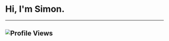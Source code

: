 # Hi, I'm Simon.
---
![Profile Views](https://komarev.com/ghpvc/?username=Xeimyn&label=Profile%20views&color=0e75b6&style=for-the-badge)
---
